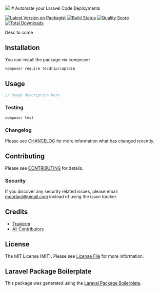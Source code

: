 
<img src="https://upload.wikimedia.org/wikipedia/en/1/1b/CaptainHookcartoon.jpg" />
# Automate your Laravel Code Deployments

[![Latest Version on Packagist](https://img.shields.io/packagist/v/tecdrip/captain.svg?style=flat-square)](https://packagist.org/packages/tecdrip/captain)
[![Build Status](https://img.shields.io/travis/tecdrip/captain/master.svg?style=flat-square)](https://travis-ci.org/tecdrip/captain)
[![Quality Score](https://img.shields.io/scrutinizer/g/tecdrip/captain.svg?style=flat-square)](https://scrutinizer-ci.com/g/tecdrip/captain)
[![Total Downloads](https://img.shields.io/packagist/dt/tecdrip/captain.svg?style=flat-square)](https://packagist.org/packages/tecdrip/captain)

Desc to come

## Installation

You can install the package via composer:

```bash
composer require tecdrip/captain
```

## Usage

``` php
// Usage description here
```

### Testing

``` bash
composer test
```

### Changelog

Please see [CHANGELOG](CHANGELOG.md) for more information what has changed recently.

## Contributing

Please see [CONTRIBUTING](CONTRIBUTING.md) for details.

### Security

If you discover any security related issues, please email moorlagt@gmail.com instead of using the issue tracker.

## Credits

- [Travierm](https://github.com/travierm)
- [All Contributors](../../contributors)

## License

The MIT License (MIT). Please see [License File](LICENSE.md) for more information.

## Laravel Package Boilerplate

This package was generated using the [Laravel Package Boilerplate](https://laravelpackageboilerplate.com).